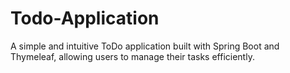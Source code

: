 # Todo-Application
A simple and intuitive ToDo application built with Spring Boot and Thymeleaf, allowing users to manage their tasks efficiently. 

